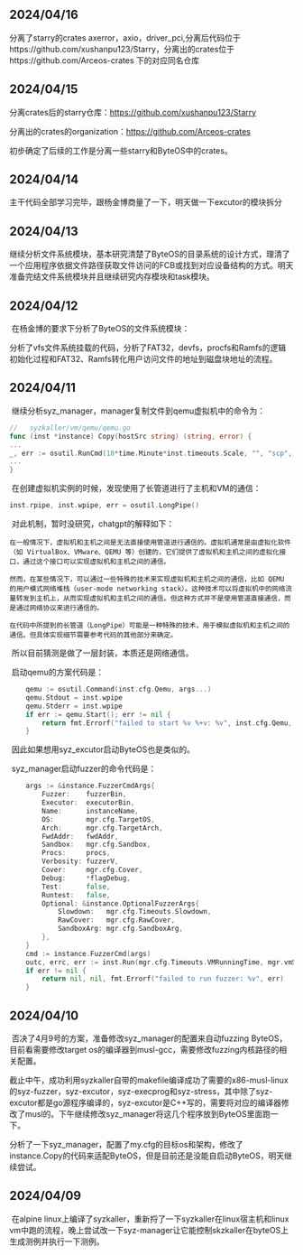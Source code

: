 ## 2024/04/16

分离了starry的crates axerror，axio，driver_pci,分离后代码位于https://github.com/xushanpu123/Starry，分离出的crates位于https://github.com/Arceos-crates 下的对应同名仓库



## 2024/04/15

分离crates后的starry仓库：https://github.com/xushanpu123/Starry

分离出的crates的organization：https://github.com/Arceos-crates

初步确定了后续的工作是分离一些starry和ByteOS中的crates。

## 2024/04/14

​	主干代码全部学习完毕，跟杨金博商量了一下，明天做一下excutor的模块拆分

## 2024/04/13

​	继续分析文件系统模块，基本研究清楚了ByteOS的目录系统的设计方式，理清了一个应用程序依据文件路径获取文件访问的FCB或找到对应设备结构的方式。明天准备完结文件系统模块并且继续研究内存模块和task模块。

## 2024/04/12

​	在杨金博的要求下分析了ByteOS的文件系统模块：

​	分析了vfs文件系统挂载的代码，分析了FAT32，devfs，procfs和Ramfs的逻辑初始化过程和FAT32、Ramfs转化用户访问文件的地址到磁盘块地址的流程。

## 2024/04/11

​	继续分析syz_manager，manager复制文件到qemu虚拟机中的命令为：

```go
//   syzkaller/vm/qemu/qemu.go
func (inst *instance) Copy(hostSrc string) (string, error) {
...
_, err := osutil.RunCmd(10*time.Minute*inst.timeouts.Scale, "", "scp", args...)
...
}
```

​	在创建虚拟机实例的时候，发现使用了长管道进行了主机和VM的通信：

```go
inst.rpipe, inst.wpipe, err = osutil.LongPipe()
```

​	对此机制，暂时没研究，chatgpt的解释如下：

```
在一般情况下，虚拟机和主机之间是无法直接使用管道进行通信的。虚拟机通常是由虚拟化软件（如 VirtualBox、VMware、QEMU 等）创建的，它们提供了虚拟机和主机之间的虚拟化接口，通过这个接口可以实现虚拟机和主机之间的通信。

然而，在某些情况下，可以通过一些特殊的技术来实现虚拟机和主机之间的通信，比如 QEMU 的用户模式网络堆栈（user-mode networking stack）。这种技术可以将虚拟机中的网络流量转发到主机上，从而实现虚拟机和主机之间的通信。但这种方式并不是使用管道直接通信，而是通过网络协议来进行通信的。

在代码中所提到的长管道（LongPipe）可能是一种特殊的技术，用于模拟虚拟机和主机之间的通信。但具体实现细节需要参考代码的其他部分来确定。
```

​	所以目前猜测是做了一层封装，本质还是网络通信。

​	启动qemu的方案代码是：

```go
	qemu := osutil.Command(inst.cfg.Qemu, args...)
	qemu.Stdout = inst.wpipe
	qemu.Stderr = inst.wpipe
	if err := qemu.Start(); err != nil {
		return fmt.Errorf("failed to start %v %+v: %v", inst.cfg.Qemu, args, err)
	}
```

​	因此如果想用syz_excutor启动ByteOS也是类似的。

​	syz_manager启动fuzzer的命令代码是：

```go
	args := &instance.FuzzerCmdArgs{
		Fuzzer:    fuzzerBin,
		Executor:  executorBin,
		Name:      instanceName,
		OS:        mgr.cfg.TargetOS,
		Arch:      mgr.cfg.TargetArch,
		FwdAddr:   fwdAddr,
		Sandbox:   mgr.cfg.Sandbox,
		Procs:     procs,
		Verbosity: fuzzerV,
		Cover:     mgr.cfg.Cover,
		Debug:     *flagDebug,
		Test:      false,
		Runtest:   false,
		Optional: &instance.OptionalFuzzerArgs{
			Slowdown:   mgr.cfg.Timeouts.Slowdown,
			RawCover:   mgr.cfg.RawCover,
			SandboxArg: mgr.cfg.SandboxArg,
		},
	}
	cmd := instance.FuzzerCmd(args)
	outc, errc, err := inst.Run(mgr.cfg.Timeouts.VMRunningTime, mgr.vmStop, cmd)
	if err != nil {
		return nil, nil, fmt.Errorf("failed to run fuzzer: %v", err)
	}
```

## 2024/04/10

​	否决了4月9号的方案，准备修改syz_manager的配置来自动fuzzing ByteOS，目前看需要修改target os的编译器到musl-gcc，需要修改fuzzing内核路径的相关配置。

​	截止中午，成功利用syzkaller自带的makefile编译成功了需要的x86-musl-linux的syz-fuzzer，syz-excutor，syz-execprog和syz-stress，其中除了syz-excutor都是go源程序编译的，syz-excutor是C++写的，需要将对应的编译器修改了musl的。下午继续修改syz_manager将这几个程序放到ByteOS里面跑一下。

​	分析了一下syz_manager，配置了my.cfg的目标os和架构，修改了instance.Copy的代码来适配ByteOS，但是目前还是没能自启动ByteOS，明天继续尝试。

## **2024/04/09**

​    在alpine linux上编译了syzkaller，重新捋了一下syzkaller在linux宿主机和linux vm中跑的流程，晚上尝试改一下syz-manager让它能控制skzkaller在byteOS上生成测例并执行一下测例。

